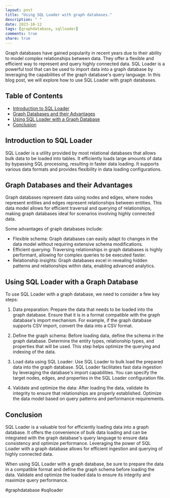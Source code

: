 ```yaml
---
layout: post
title: "Using SQL Loader with graph databases."
description: " "
date: 2023-10-12
tags: [graphdatabase, sqlloader]
comments: true
share: true
---
```


Graph databases have gained popularity in recent years due to their ability to model complex relationships between data. They offer a flexible and efficient way to represent and query highly connected data. SQL Loader is a powerful tool that can be used to import data into a graph database by leveraging the capabilities of the graph database's query language. In this blog post, we will explore how to use SQL Loader with graph databases.

## Table of Contents
- [Introduction to SQL Loader](#introduction-to-sql-loader)
- [Graph Databases and their Advantages](#graph-databases-and-their-advantages)
- [Using SQL Loader with a Graph Database](#using-sql-loader-with-a-graph-database)
- [Conclusion](#conclusion)

## Introduction to SQL Loader

SQL Loader is a utility provided by most relational databases that allows bulk data to be loaded into tables. It efficiently loads large amounts of data by bypassing SQL processing, resulting in faster data loading. It supports various data formats and provides flexibility in data loading configurations.

## Graph Databases and their Advantages

Graph databases represent data using nodes and edges, where nodes represent entities and edges represent relationships between entities. This data model allows for efficient traversal and querying of relationships, making graph databases ideal for scenarios involving highly connected data.

Some advantages of graph databases include:
- Flexible schema: Graph databases can easily adapt to changes in the data model without requiring extensive schema modifications.
- Efficient querying: Traversing relationships in graph databases is highly performant, allowing for complex queries to be executed faster.
- Relationship insights: Graph databases excel in revealing hidden patterns and relationships within data, enabling advanced analytics.

## Using SQL Loader with a Graph Database

To use SQL Loader with a graph database, we need to consider a few key steps:

1. Data preparation: Prepare the data that needs to be loaded into the graph database. Ensure that it is in a format compatible with the graph database's import mechanism. For example, if the graph database supports CSV import, convert the data into a CSV format.

2. Define the graph schema: Before loading data, define the schema in the graph database. Determine the entity types, relationship types, and properties that will be used. This step helps optimize the querying and indexing of the data.

3. Load data using SQL Loader: Use SQL Loader to bulk load the prepared data into the graph database. SQL Loader facilitates fast data ingestion by leveraging the database's import capabilities. You can specify the target nodes, edges, and properties in the SQL Loader configuration file.

4. Validate and optimize the data: After loading the data, validate its integrity to ensure that relationships are properly established. Optimize the data model based on query patterns and performance requirements.

## Conclusion

SQL Loader is a valuable tool for efficiently loading data into a graph database. It offers the convenience of bulk data loading and can be integrated with the graph database's query language to ensure data consistency and optimize performance. Leveraging the power of SQL Loader with a graph database allows for efficient ingestion and querying of highly connected data.

When using SQL Loader with a graph database, be sure to prepare the data in a compatible format and define the graph schema before loading the data. Validate and optimize the loaded data to ensure its integrity and maximize query performance.

#graphdatabase  #sqlloader